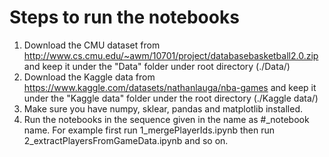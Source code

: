 # Steps to run the notebooks

1. Download the CMU dataset from http://www.cs.cmu.edu/~awm/10701/project/databasebasketball2.0.zip and keep it under the "Data" folder under root directory (./Data/)
2. Download the Kaggle data from https://www.kaggle.com/datasets/nathanlauga/nba-games and keep it under the "Kaggle data" folder under the root directory (./Kaggle data/)
3. Make sure you have numpy, sklear, pandas and matplotlib installed.
4. Run the notebooks in the sequence given in the name as #\_notebook name. For example first run 1_mergePlayerIds.ipynb then run 2_extractPlayersFromGameData.ipynb and so on.
